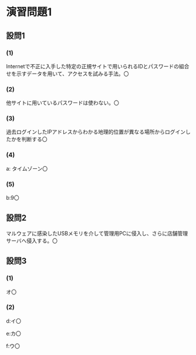 # 演習問題1

## 設問1

### (1)

Internetで不正に入手した特定の正規サイトで用いられるIDとパスワードの組合せを示すデータを用いて、アクセスを試みる手法。〇

### (2)

他サイトに用いているパスワードは使わない。〇

### (3)

過去ログインしたIPアドレスからわかる地理的位置が異なる場所からログインしたかを判断する〇

### (4)

a: タイムゾーン〇

### (5)

b:9〇

## 設問2

マルウェアに感染したUSBメモリを介して管理用PCに侵入し、さらに店舗管理サーバへ侵入する。〇

## 設問3

### (1)

オ〇

### (2)

d:イ〇

e:カ〇

f:ウ〇
